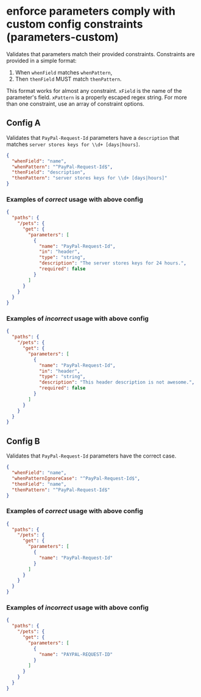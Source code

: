 # enforce parameters comply with custom config constraints (parameters-custom)

Validates that parameters match their provided constraints. Constraints are provided in a simple format:

1. When `whenField` matches `whenPattern`,
2. Then `thenField` MUST match `thenPattern`.

This format works for almost any constraint.  `xField` is the name of the parameter's field. `xPattern` is a properly escaped regex string. For more than one constraint, use an array of constraint options.

## Config A

Validates that `PayPal-Request-Id` parameters have a `description` that matches `server stores keys for \\d+ [days|hours]`.

```json
{
  "whenField": "name",
  "whenPattern": "^PayPal-Request-Id$",
  "thenField": "description",
  "thenPattern": "server stores keys for \\d+ [days|hours]"
}

```

### Examples of *correct* usage with above config

```json
{
  "paths": {
    "/pets": {
      "get": {
        "parameters": [
          {
            "name": "PayPal-Request-Id",
            "in": "header",
            "type": "string",
            "description": "The server stores keys for 24 hours.",
            "required": false
          }
        ]
      }
    }
  }
}
```

### Examples of *incorrect* usage with above config

```json
{
  "paths": {
    "/pets": {
      "get": {
        "parameters": [
          {
            "name": "PayPal-Request-Id",
            "in": "header",
            "type": "string",
            "description": "This header description is not awesome.",
            "required": false
          }
        ]
      }
    }
  }
}
```


## Config B

Validates that `PayPal-Request-Id` parameters have the correct case.

```json
{
  "whenField": "name",
  "whenPatternIgnoreCase": "^PayPal-Request-Id$",
  "thenField": "name",
  "thenPattern": "^PayPal-Request-Id$"
}
```

### Examples of *correct* usage with above config

```json
{
  "paths": {
    "/pets": {
      "get": {
        "parameters": [
          {
            "name": "PayPal-Request-Id"
          }
        ]
      }
    }
  }
}
```

### Examples of *incorrect* usage with above config

```json
{
  "paths": {
    "/pets": {
      "get": {
        "parameters": [
          {
            "name": "PAYPAL-REQUEST-ID"
          }
        ]
      }
    }
  }
}
```

